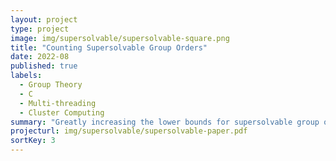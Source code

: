 ```yaml
---
layout: project
type: project
image: img/supersolvable/supersolvable-square.png
title: "Counting Supersolvable Group Orders"
date: 2022-08
published: true
labels:
  - Group Theory
  - C
  - Multi-threading
  - Cluster Computing
summary: "Greatly increasing the lower bounds for supersolvable group orders via multi-threading and cluster computing."
projecturl: img/supersolvable/supersolvable-paper.pdf
sortKey: 3
---
```


